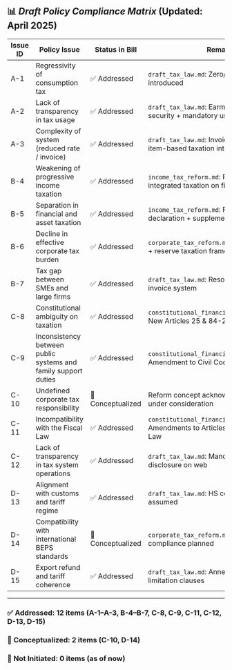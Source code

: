 ## 📊 *Draft Policy Compliance Matrix* (Updated: April 2025)

| Issue ID | Policy Issue | Status in Bill | Remarks |
|----------|--------------|----------------|---------|
| A-1 | Regressivity of consumption tax | ✅ Addressed | `draft_tax_law.md`: Zero/reduced tax rates introduced |
| A-2 | Lack of transparency in tax usage | ✅ Addressed | `draft_tax_law.md`: Earmarked for social security + mandatory usage reporting |
| A-3 | Complexity of system (reduced rate / invoice) | ✅ Addressed | `draft_tax_law.md`: Invoice system abolished, item-based taxation introduced |
| B-4 | Weakening of progressive income taxation | ✅ Addressed | `income_tax_reform.md`: Rate adjustment + integrated taxation on financial income |
| B-5 | Separation in financial and asset taxation | ✅ Addressed | `income_tax_reform.md`: Foreign asset declaration + supplemental asset taxation |
| B-6 | Decline in effective corporate tax burden | ✅ Addressed | `corporate_tax_reform.md`: Minimum tax rate + reserve taxation framework |
| B-7 | Tax gap between SMEs and large firms | ✅ Addressed | `draft_tax_law.md`: Resolved via abolition of invoice system |
| C-8 | Constitutional ambiguity on taxation | ✅ Addressed | `constitutional_financial_family_reform.md`: New Articles 25 & 84-2 proposed |
| C-9 | Inconsistency between public systems and family support duties | ✅ Addressed | `constitutional_financial_family_reform.md`: Amendment to Civil Code Article 877 |
| C-10 | Undefined corporate tax responsibility | 🔄 Conceptualized | Reform concept acknowledged, legislation under consideration |
| C-11 | Incompatibility with the Fiscal Law | ✅ Addressed | `constitutional_financial_family_reform.md`: Amendments to Articles 4 and 6 of Fiscal Law |
| C-12 | Lack of transparency in tax system operations | ✅ Addressed | `draft_tax_law.md`: Mandatory public disclosure on web |
| D-13 | Alignment with customs and tariff regime | ✅ Addressed | `draft_tax_law.md`: HS code-based structure assumed |
| D-14 | Compatibility with international BEPS standards | 🔄 Conceptualized | `corporate_tax_reform.md`: BEPS 2.0 compliance planned |
| D-15 | Export refund and tariff coherence | ✅ Addressed | `draft_tax_law.md`: Annex includes refund limitation clauses |

---

### ✅ Addressed: 12 items (A-1–A-3, B-4–B-7, C-8, C-9, C-11, C-12, D-13, D-15)  
### 🔄 Conceptualized: 2 items (C-10, D-14)  
### 🔴 Not Initiated: 0 items (as of now)
